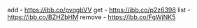 add - https://ibb.co/pvqgbVV
get - https://ibb.co/p2z6398
list - https://ibb.co/BZHZbHM
remove - https://ibb.co/FgWjNK5
